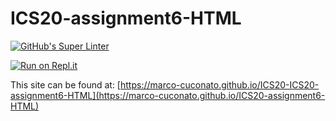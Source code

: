 # ICS20-assignment6-HTML

[![GitHub's Super Linter](https://github.com/marco-cuconato/ICS20-assignment6-HTML/workflows/GitHub's%20Super%20Linter/badge.svg)](https://github.com/marco-cuconato/ICS20-assignment6-HTML/actions)

[![Run on Repl.it](https://repl.it/badge/github/marco-cuconato/ICS20-assignment6-HTML)](https://repl.it/github/marco-cuconato/ICS20-assignment6-HTML)                                

This site can be found at: [https://marco-cuconato.github.io/ICS20-ICS20-assignment6-HTML](https://marco-cuconato.github.io/ICS20-assignment6-HTML)
